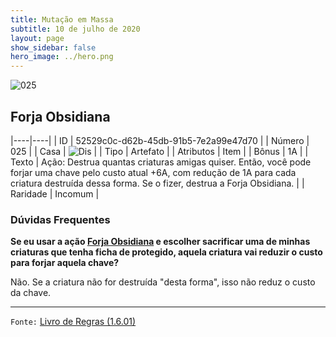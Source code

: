 ```yaml
---
title: Mutação em Massa
subtitle: 10 de julho de 2020
layout: page
show_sidebar: false
hero_image: ../hero.png
---
```


![025](https://cdn.keyforgegame.com/media/card_front/pt/479_025_M4VJVRM6RQ34_pt.png)

## Forja Obsidiana

|----|----|
| ID | 52529c0c-d62b-45db-91b5-7e2a99e47d70 |
| Número | 025 |
| Casa | ![Dis](https://archonarcana.com/images/thumb/e/e8/Dis.png/22px-Dis.png "Dis") |
| Tipo | Artefato |
| Atributos | Item |
| Bônus | 1A |
| Texto | Ação: Destrua quantas criaturas amigas quiser. Então, você pode forjar uma chave pelo custo atual +6A, com redução de 1A para cada criatura destruída dessa forma. Se o fizer, destrua a Forja Obsidiana. |
| Raridade | Incomum |

### Dúvidas Frequentes

**Se eu usar a ação [Forja Obsidiana](/wc/025) e escolher sacrificar
uma de minhas criaturas que tenha ficha de protegido, aquela
criatura vai reduzir o custo para forjar aquela chave?**

Não. Se a criatura não for destruída "desta forma", isso não reduz o
custo da chave.

<hr/>

`Fonte:` [Livro de Regras (1.6.01)](https://drive.google.com/open?id=1YNhLKUC0xfriiMwFYpDu1Go3zPJw6gYo)
